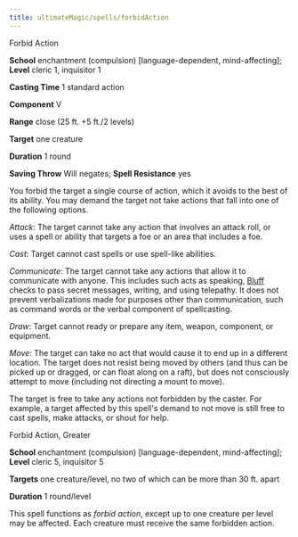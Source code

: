 ```yaml
---
title: ultimateMagic/spells/forbidAction
---
```

Forbid Action

**School** enchantment (compulsion) [language-dependent, mind-affecting]; **Level** cleric 1, inquisitor 1

**Casting Time** 1 standard action

**Component** V

**Range** close (25 ft. +5 ft./2 levels)

**Target** one creature

**Duration** 1 round

**Saving Throw** Will negates; **Spell Resistance** yes

You forbid the target a single course of action, which it avoids to the best of its ability. You may demand the target not take actions that fall into one of the following options.

_Attack_: The target cannot take any action that involves an attack roll, or uses a spell or ability that targets a foe or an area that includes a foe.

_Cast_: Target cannot cast spells or use spell-like abilities.

_Communicate_: The target cannot take any actions that allow it to communicate with anyone. This includes such acts as speaking, [Bluff](skills/bluff.md#_bluff) checks to pass secret messages, writing, and using telepathy. It does not prevent verbalizations made for purposes other than communication, such as command words or the verbal component of spellcasting.

_Draw_: Target cannot ready or prepare any item, weapon, component, or equipment.

_Move_: The target can take no act that would cause it to end up in a different location. The target does not resist being moved by others (and thus can be picked up or dragged, or can float along on a raft), but does not consciously attempt to move (including not directing a mount to move).

The target is free to take any actions not forbidden by the caster. For example, a target affected by this spell's demand to not move is still free to cast spells, make attacks, or shout for help.

Forbid Action, Greater

**School** enchantment (compulsion) [language-dependent, mind-affecting]; **Level** cleric 5, inquisitor 5

**Targets** one creature/level, no two of which can be more than 30 ft. apart

**Duration** 1 round/level

This spell functions as _forbid action_, except up to one creature per level may be affected. Each creature must receive the same forbidden action.

